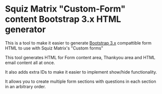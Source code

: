 # Squiz Matrix "Custom-Form" content Bootstrap 3.x HTML generator

This is a tool to make it easier to generate [Bootstrap 3.x](https://bootstrapdocs.com/v3.3.6/docs/) compattible form HTML to use with Squiz Matrix's "Custom forms"

This tool generates HTML for Form content area, Thankyou area and HTML email content all at once.

It also adds extra IDs to make it easier to implement show/hide functionality.

It allows you to create multiple form sections with questions in each section in an arbitrary order.